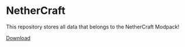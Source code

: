 # NetherCraft
This repository stores all data that belongs to the NetherCraft Modpack!

[Download](https://modrinth.com/modpack/nethercraft-modpack)